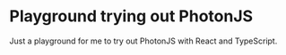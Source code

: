 # Playground trying out PhotonJS

Just a playground for me to try out PhotonJS with React and TypeScript.
